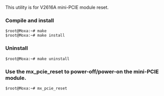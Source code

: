 This utility is for V2616A mini-PCIE module reset.

### Compile and install
	
	$root@Moxa:~# make
	$root@Moxa:~# make install

### Uninstall

	$root@Moxa:~# make uninstall

### Use the mx_pcie_reset to power-off/power-on the mini-PCIE module.

	$root@Moxa:~# mx_pcie_reset

